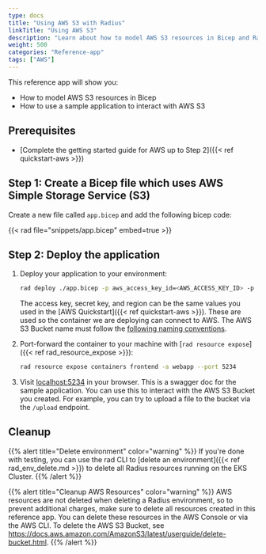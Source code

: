 ```yaml
---
type: docs
title: "Using AWS S3 with Radius"
linkTitle: "Using AWS S3"
description: "Learn about how to model AWS S3 resources in Bicep and Radius"
weight: 500
categories: "Reference-app"
tags: ["AWS"]
---
```


This reference app will show you:

* How to model AWS S3 resources in Bicep
* How to use a sample application to interact with AWS S3

## Prerequisites

- [Complete the getting started guide for AWS up to Step 2]({{< ref quickstart-aws >}})

## Step 1: Create a Bicep file which uses AWS Simple Storage Service (S3)

Create a new file called `app.bicep` and add the following bicep code:

{{< rad file="snippets/app.bicep" embed=true >}}

## Step 2: Deploy the application

1. Deploy your application to your environment:

    ```bash
    rad deploy ./app.bicep -p aws_access_key_id=<AWS_ACCESS_KEY_ID> -p aws_secret_access_key=<AWS_SECRET_ACCESS_KEY> -p aws_region=<REGION> -p bucket=<BUCKET_NAME>
    ```

    The access key, secret key, and region can be the same values you used in the [AWS Quickstart]({{< ref quickstart-aws >}}). These are used so the container we are deploying can connect to AWS. The AWS S3 Bucket name must follow the [following naming conventions](https://docs.aws.amazon.com/AmazonS3/latest/userguide/bucketnamingrules.html).

1. Port-forward the container to your machine with [`rad resource expose`]({{< ref rad_resource_expose >}}):

    ```bash
    rad resource expose containers frontend -a webapp --port 5234
    ```

1. Visit [localhost:5234](http://localhost:5234/swagger/index.html) in your browser. This is a swagger doc for the sample application. You can use this to interact with the AWS S3 Bucket you created. For example, you can try to upload a file to the bucket via the `/upload` endpoint.


## Cleanup

{{% alert title="Delete environment" color="warning" %}}
If you're done with testing, you can use the rad CLI to [delete an environment]({{< ref rad_env_delete.md >}}) to delete all Radius resources running on the EKS Cluster.
{{% /alert %}}

{{% alert title="Cleanup AWS Resources" color="warning" %}}
AWS resources are not deleted when deleting a Radius environment, so to prevent additional charges, make sure to delete all resources created in this reference app. You can delete these resources in the AWS Console or via the AWS CLI. To delete the AWS S3 Bucket, see https://docs.aws.amazon.com/AmazonS3/latest/userguide/delete-bucket.html.
{{% /alert %}}
